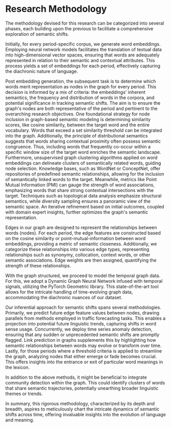 # Research Methodology

The methodology devised for this research can be categorized into
several phases, each building upon the previous to facilitate a
comprehensive exploration of semantic shifts.

Initially, for every period-specific corpus, we generate word
embeddings. Employing neural network models facilitates the translation
of textual data into high-dimensional vector spaces, ensuring that words
are adequately represented in relation to their semantic and contextual
attributes. This process yields a set of embeddings for each period,
effectively capturing the diachronic nature of language.

Post embedding generation, the subsequent task is to determine which
words merit representation as nodes in the graph for every period. This
decision is informed by a mix of criteria: the embeddings' inherent
semantics, the frequency and distribution of words in the corpora, and
potential significance in tracking semantic shifts. The aim is to ensure
the graph's nodes are both representative of the period and pertinent to
the overarching research objectives. One foundational strategy for node
inclusion in graph-based semantic modeling is determining similarity
scores, like cosine similarity, between the target word and the entire
vocabulary. Words that exceed a set similarity threshold can be
integrated into the graph. Additionally, the principle of distributional
semantics suggests that words sharing contextual proximity often possess
semantic congruence. Thus, including words that frequently co-occur
within a specific window size of the target word enriches the semantic
landscape. Furthermore, unsupervised graph clustering algorithms applied
on word embeddings can delineate clusters of semantically related words,
guiding node selection. Knowledge bases, such as WordNet or ConceptNet,
offer repositories of predefined semantic relationships, allowing for
the inclusion of semantically linked words to the target. Meanwhile,
metrics like Point Mutual Information (PMI) can gauge the strength of
word associations, emphasizing words that share strong contextual
intersections with the target. Techniques such as topological data
analysis emphasize structural semantics, while diversity sampling
ensures a panoramic view of the semantic space. An iterative refinement
based on initial outcomes, coupled with domain expert insights, further
optimizes the graph's semantic representation.

Edges in our graph are designed to represent the relationships between
words (nodes). For each period, the edge features are constructed based
on the cosine similarity or point-mutual-information between word
embeddings, providing a metric of semantic closeness. Additionally, we
categorize these relationships into various edge types, representing
relationships such as synonymy, collocation, context words, or other
semantic associations. Edge weights are then assigned, quantifying the
strength of these relationships.

With the graph structured, we proceed to model the temporal graph data.
For this, we adopt a Dynamic Graph Neural Network infused with temporal
signals, utilizing the PyTorch Geometric library. This state-of-the-art
tool allows for the intricate handling of time-evolving graph data,
accommodating the diachronic nuances of our dataset.

Our inferential approach for semantic shifts spans several
methodologies. Primarily, we predict future edge feature values between
nodes, drawing parallels from methods employed in traffic forecasting
tasks. This enables a projection into potential future linguistic
trends, capturing shifts in word sense usage. Concurrently, we deploy
time series anomaly detection, ensuring that any sudden or unprecedented
semantic shifts are promptly flagged. Link prediction in graphs
supplements this by highlighting how semantic relationships between
words may evolve or transform over time. Lastly, for those periods where
a threshold criteria is applied to streamline the graph, analyzing nodes
that either emerge or fade becomes crucial. This offers insights into
the entrance or exit of particular word meanings in the lexicon.

In addition to the above methods, it might be beneficial to integrate
community detection within the graph. This could identify clusters of
words that share semantic trajectories, potentially unearthing broader
linguistic themes or trends.

In summary, this rigorous methodology, characterized by its depth and
breadth, aspires to meticulously chart the intricate dynamics of
semantic shifts across time, offering invaluable insights into the
evolution of language and meaning.
